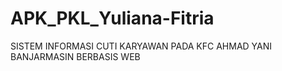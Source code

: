 # APK_PKL_Yuliana-Fitria
SISTEM INFORMASI CUTI KARYAWAN PADA KFC AHMAD YANI BANJARMASIN BERBASIS WEB
